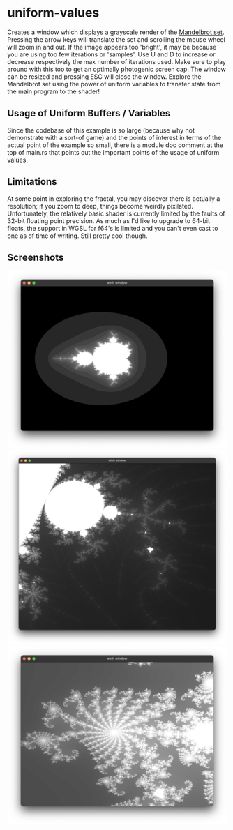 # uniform-values

Creates a window which displays a grayscale render of the [Mandelbrot set](https://en.wikipedia.org/wiki/Mandelbrot_set). Pressing the arrow keys will translate the set and scrolling the mouse wheel will zoom in and out. If the image appears too 'bright', it may be because you are using too few iterations or 'samples'. Use U and D to increase or decrease respectively the max number of iterations used. Make sure to play around with this too to get an optimally photogenic screen cap. The window can be resized and pressing ESC will close the window. Explore the Mandelbrot set using the power of uniform variables to transfer state from the main program to the shader!

## Usage of Uniform Buffers / Variables

Since the codebase of this example is so large (because why not demonstrate with a sort-of game) and the points of interest in terms of the actual point of the example so small, there is a module doc comment at the top of main.rs that points out the important points of the usage of uniform values.

## Limitations
At some point in exploring the fractal, you may discover there is actually a resolution; if you zoom to deep, things become weirdly pixilated. Unfortunately, the relatively basic shader is currently limited by the faults of 32-bit floating point precision. As much as I'd like to upgrade to 64-bit floats, the support in WGSL for f64's is limited and you can't even cast to one as of time of writing. Still pretty cool though.

## Screenshots

![On load](screenshot1.png)
![Zoomed in](screenshot2.png)
![A different part zoomed in](screenshot3.png)